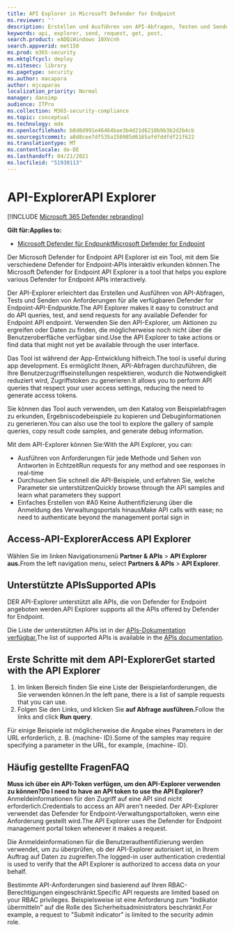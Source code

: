 ```yaml
---
title: API Explorer in Microsoft Defender for Endpoint
ms.reviewer: ''
description: Erstellen und Ausführen von API-Abfragen, Testen und Senden von Anforderungen für alle verfügbaren API mithilfe des API-Explorers
keywords: api, explorer, send, request, get, post,
search.product: eADQiWindows 10XVcnh
search.appverid: met150
ms.prod: m365-security
ms.mktglfcycl: deploy
ms.sitesec: library
ms.pagetype: security
ms.author: macapara
author: mjcaparas
localization_priority: Normal
manager: dansimp
audience: ITPro
ms.collection: M365-security-compliance
ms.topic: conceptual
ms.technology: mde
ms.openlocfilehash: b8d0d991e46464bae3b4d21d6218b9b3b2d2b4cb
ms.sourcegitcommit: a8d8cee7df535a150985d6165afdfddfdf21f622
ms.translationtype: MT
ms.contentlocale: de-DE
ms.lasthandoff: 04/21/2021
ms.locfileid: "51930113"
---
```

# <a name="api-explorer"></a><span data-ttu-id="9c08c-104">API-Explorer</span><span class="sxs-lookup"><span data-stu-id="9c08c-104">API Explorer</span></span>

[!INCLUDE [Microsoft 365 Defender rebranding](../../includes/microsoft-defender.md)]

<span data-ttu-id="9c08c-105">**Gilt für:**</span><span class="sxs-lookup"><span data-stu-id="9c08c-105">**Applies to:**</span></span>
- [<span data-ttu-id="9c08c-106">Microsoft Defender für Endpunkt</span><span class="sxs-lookup"><span data-stu-id="9c08c-106">Microsoft Defender for Endpoint</span></span>](https://go.microsoft.com/fwlink/?linkid=2154037)


<span data-ttu-id="9c08c-107">Der Microsoft Defender for Endpoint API Explorer ist ein Tool, mit dem Sie verschiedene Defender for Endpoint-APIs interaktiv erkunden können.</span><span class="sxs-lookup"><span data-stu-id="9c08c-107">The Microsoft Defender for Endpoint API Explorer is a tool that helps you explore various Defender for Endpoint APIs interactively.</span></span> 

<span data-ttu-id="9c08c-108">Der API-Explorer erleichtert das Erstellen und Ausführen von API-Abfragen, Tests und Senden von Anforderungen für alle verfügbaren Defender for Endpoint-API-Endpunkte.</span><span class="sxs-lookup"><span data-stu-id="9c08c-108">The API Explorer makes it easy to construct and do API queries, test, and send requests for any available Defender for Endpoint API endpoint.</span></span> <span data-ttu-id="9c08c-109">Verwenden Sie den API-Explorer, um Aktionen zu ergreifen oder Daten zu finden, die möglicherweise noch nicht über die Benutzeroberfläche verfügbar sind.</span><span class="sxs-lookup"><span data-stu-id="9c08c-109">Use the API Explorer to take actions or find data that might not yet be available through the user interface.</span></span>

<span data-ttu-id="9c08c-110">Das Tool ist während der App-Entwicklung hilfreich.</span><span class="sxs-lookup"><span data-stu-id="9c08c-110">The tool is useful during app development.</span></span> <span data-ttu-id="9c08c-111">Es ermöglicht Ihnen, API-Abfragen durchzuführen, die Ihre Benutzerzugriffseinstellungen respektieren, wodurch die Notwendigkeit reduziert wird, Zugriffstoken zu generieren.</span><span class="sxs-lookup"><span data-stu-id="9c08c-111">It allows you to perform API queries that respect your user access settings, reducing the need to generate access tokens.</span></span>

<span data-ttu-id="9c08c-112">Sie können das Tool auch verwenden, um den Katalog von Beispielabfragen zu erkunden, Ergebniscodebeispiele zu kopieren und Debuginformationen zu generieren.</span><span class="sxs-lookup"><span data-stu-id="9c08c-112">You can also use the tool to explore the gallery of sample queries, copy result code samples, and generate debug information.</span></span>

<span data-ttu-id="9c08c-113">Mit dem API-Explorer können Sie:</span><span class="sxs-lookup"><span data-stu-id="9c08c-113">With the API Explorer, you can:</span></span>

- <span data-ttu-id="9c08c-114">Ausführen von Anforderungen für jede Methode und Sehen von Antworten in Echtzeit</span><span class="sxs-lookup"><span data-stu-id="9c08c-114">Run requests for any method and see responses in real-time</span></span>
- <span data-ttu-id="9c08c-115">Durchsuchen Sie schnell die API-Beispiele, und erfahren Sie, welche Parameter sie unterstützen</span><span class="sxs-lookup"><span data-stu-id="9c08c-115">Quickly browse through the API samples and learn what parameters they support</span></span>
- <span data-ttu-id="9c08c-116">Einfaches Erstellen von #A0 Keine Authentifizierung über die Anmeldung des Verwaltungsportals hinaus</span><span class="sxs-lookup"><span data-stu-id="9c08c-116">Make API calls with ease; no need to authenticate beyond the management portal sign in</span></span>

## <a name="access-api-explorer"></a><span data-ttu-id="9c08c-117">Access-API-Explorer</span><span class="sxs-lookup"><span data-stu-id="9c08c-117">Access API Explorer</span></span>

<span data-ttu-id="9c08c-118">Wählen Sie im linken Navigationsmenü **Partner & APIs**  >  **API Explorer aus.**</span><span class="sxs-lookup"><span data-stu-id="9c08c-118">From the left navigation menu, select **Partners & APIs** > **API Explorer**.</span></span>

## <a name="supported-apis"></a><span data-ttu-id="9c08c-119">Unterstützte APIs</span><span class="sxs-lookup"><span data-stu-id="9c08c-119">Supported APIs</span></span>

<span data-ttu-id="9c08c-120">DER API-Explorer unterstützt alle APIs, die von Defender for Endpoint angeboten werden.</span><span class="sxs-lookup"><span data-stu-id="9c08c-120">API Explorer supports all the APIs offered by Defender for Endpoint.</span></span>
  
<span data-ttu-id="9c08c-121">Die Liste der unterstützten APIs ist in der [APIs-Dokumentation verfügbar.](apis-intro.md)</span><span class="sxs-lookup"><span data-stu-id="9c08c-121">The list of supported APIs is available in the [APIs documentation](apis-intro.md).</span></span> 

## <a name="get-started-with-the-api-explorer"></a><span data-ttu-id="9c08c-122">Erste Schritte mit dem API-Explorer</span><span class="sxs-lookup"><span data-stu-id="9c08c-122">Get started with the API Explorer</span></span>

1. <span data-ttu-id="9c08c-123">Im linken Bereich finden Sie eine Liste der Beispielanforderungen, die Sie verwenden können.</span><span class="sxs-lookup"><span data-stu-id="9c08c-123">In the left pane, there is a list of sample requests that you can use.</span></span> 
2. <span data-ttu-id="9c08c-124">Folgen Sie den Links, und klicken Sie **auf Abfrage ausführen.**</span><span class="sxs-lookup"><span data-stu-id="9c08c-124">Follow the links and click **Run query**.</span></span> 

<span data-ttu-id="9c08c-125">Für einige Beispiele ist möglicherweise die Angabe eines Parameters in der URL erforderlich, z. B. {machine- ID}.</span><span class="sxs-lookup"><span data-stu-id="9c08c-125">Some of the samples may require specifying a parameter in the URL, for example, {machine- ID}.</span></span>

## <a name="faq"></a><span data-ttu-id="9c08c-126">Häufig gestellte Fragen</span><span class="sxs-lookup"><span data-stu-id="9c08c-126">FAQ</span></span>

<span data-ttu-id="9c08c-127">**Muss ich über ein API-Token verfügen, um den API-Explorer verwenden zu können?**</span><span class="sxs-lookup"><span data-stu-id="9c08c-127">**Do I need to have an API token to use the API Explorer?**</span></span> <br>
<span data-ttu-id="9c08c-128">Anmeldeinformationen für den Zugriff auf eine API sind nicht erforderlich.</span><span class="sxs-lookup"><span data-stu-id="9c08c-128">Credentials to access an API aren't needed.</span></span> <span data-ttu-id="9c08c-129">Der API-Explorer verwendet das Defender for Endpoint-Verwaltungsportaltoken, wenn eine Anforderung gestellt wird.</span><span class="sxs-lookup"><span data-stu-id="9c08c-129">The API Explorer uses the Defender for Endpoint management portal token whenever it makes a request.</span></span>

<span data-ttu-id="9c08c-130">Die Anmeldeinformationen für die Benutzerauthentifizierung werden verwendet, um zu überprüfen, ob der API-Explorer autorisiert ist, in Ihrem Auftrag auf Daten zu zugreifen.</span><span class="sxs-lookup"><span data-stu-id="9c08c-130">The logged-in user authentication credential is used to verify that the API Explorer is authorized to access data on your behalf.</span></span>

<span data-ttu-id="9c08c-131">Bestimmte API-Anforderungen sind basierend auf Ihren RBAC-Berechtigungen eingeschränkt.</span><span class="sxs-lookup"><span data-stu-id="9c08c-131">Specific API requests are limited based on your RBAC privileges.</span></span> <span data-ttu-id="9c08c-132">Beispielsweise ist eine Anforderung zum "Indikator übermitteln" auf die Rolle des Sicherheitsadministrators beschränkt.</span><span class="sxs-lookup"><span data-stu-id="9c08c-132">For example, a request to "Submit indicator" is limited to the security admin role.</span></span> 
